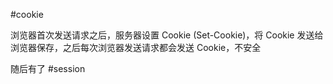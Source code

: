 #cookie

浏览器首次发送请求之后，服务器设置 Cookie (Set-Cookie)，将 Cookie 发送给浏览器保存，之后每次浏览器发送请求都会发送 Cookie，不安全

随后有了 #session